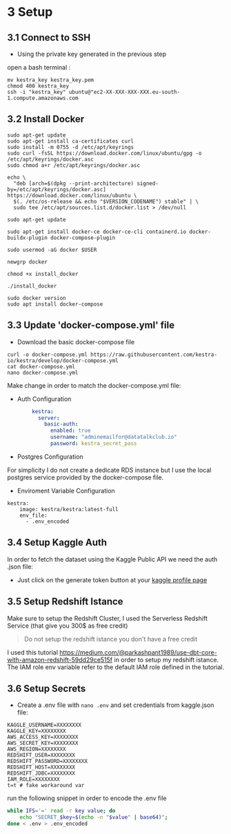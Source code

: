 

# 3 Setup

## 3.1 Connect to SSH

- Using the private key generated in the previous step

open a bash terminal : 

```
mv kestra_key kestra_key.pem
chmod 400 kestra_key
ssh -i "kestra_key" ubuntu@"ec2-XX-XXX-XXX-XXX.eu-south-1.compute.amazonaws.com
```

## 3.2 Install Docker

```
sudo apt-get update
sudo apt-get install ca-certificates curl
sudo install -m 0755 -d /etc/apt/keyrings
sudo curl -fsSL https://download.docker.com/linux/ubuntu/gpg -o /etc/apt/keyrings/docker.asc
sudo chmod a+r /etc/apt/keyrings/docker.asc

echo \
  "deb [arch=$(dpkg --print-architecture) signed-by=/etc/apt/keyrings/docker.asc] https://download.docker.com/linux/ubuntu \
  $(. /etc/os-release && echo "$VERSION_CODENAME") stable" | \
  sudo tee /etc/apt/sources.list.d/docker.list > /dev/null
  
sudo apt-get update

sudo apt-get install docker-ce docker-ce-cli containerd.io docker-buildx-plugin docker-compose-plugin

sudo usermod -aG docker $USER

newgrp docker

chmod +x install_docker

./install_docker

sudo docker version
sudo apt install docker-compose

```

## 3.3 Update 'docker-compose.yml' file

- Download the basic docker-compose file

```
curl -o docker-compose.yml https://raw.githubusercontent.com/kestra-io/kestra/develop/docker-compose.yml
cat docker-compose.yml
nano docker-compose.yml
```

Make change in order to match the docker-compose.yml file:

- Auth Configuration 

```yaml
        kestra:
          server:
            basic-auth:
              enabled: true
              username: "adminemailfor@datatalkclub.io"
              password: kestra_secret_pass
```
- Postgres Configuration

For simplicity I do not create a dedicate RDS instance but I use the local postgres service provided by the docker-compose file.

- Enviroment Variable Configuration

```  
kestra:
    image: kestra/kestra:latest-full
    env_file:
      - .env_encoded
```

## 3.4 Setup Kaggle Auth

In order to fetch the dataset using the Kaggle Public API we need the auth .json file:
- Just click on the generate token button at your [kaggle profile page](https://www.kaggle.com/settings/account)

## 3.5 Setup Redshift Istance

Make sure to setup the Redshift Cluster, I used the Serverless Redshift Service (that give you 300$ as free credit)

> Do not setup the redshift istance you don't have a free credit

I used this tutorial https://medium.com/@parkashpant1989/use-dbt-core-with-amazon-redshift-59dd29ce515f in order to setup my redshift istance.
The IAM role env variable refer to the default IAM role defined in the tutorial.

## 3.6 Setup Secrets

- Create a .env file with `nano .env` and set credentials from kaggle.json file:

```
KAGGLE_USERNAME=XXXXXXXX
KAGGLE_KEY=XXXXXXXX
AWS_ACCESS_KEY=XXXXXXXX
AWS_SECRET_KEY=XXXXXXXX
AWS_REGION=XXXXXXXX
REDSHIFT_USER=XXXXXXXX
REDSHIFT_PASSWORD=XXXXXXXX
REDSHIFT_HOST=XXXXXXXX
REDSHIFT_JDBC=XXXXXXXX
IAM_ROLE=XXXXXXXX
t=t # fake workaround var
```

run the following snippet in order to encode the .env file

```bash
while IFS='=' read -r key value; do
    echo "SECRET_$key=$(echo -n "$value" | base64)";
done < .env > .env_encoded
```